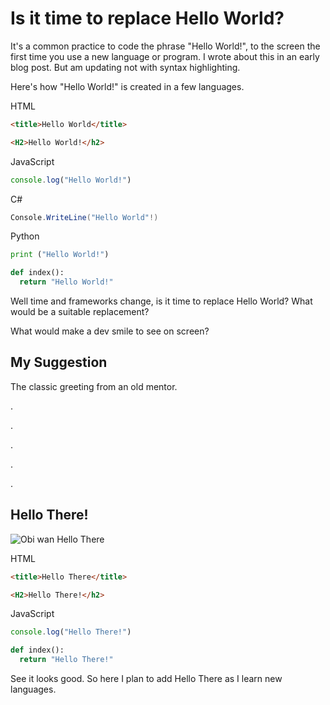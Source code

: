 # Is it time to replace Hello World?

It's a common practice to code the phrase "Hello World!", to the screen the first time you use a new language or program. I wrote about this in an early blog post. But am updating not with syntax highlighting.

Here's how "Hello World!" is created in a few languages. 

HTML
```html
<title>Hello World</title>
```
```HTML
<H2>Hello World!</h2>
```
JavaScript
```javascript
console.log("Hello World!")
```


C#
```C#
Console.WriteLine("Hello World"!)
```
Python


```python
print ("Hello World!")

def index():
  return "Hello World!"
```

Well time and frameworks change, is it time to replace Hello World? What would be a suitable replacement? 

What would make a dev smile to see on screen?

## My Suggestion 

The classic greeting from an old mentor.

.

.

.

.

.



## Hello There!

![Obi wan Hello There](https://media.giphy.com/media/xTiIzJSKB4l7xTouE8/giphy.gif)

HTML
```html
<title>Hello There</title>
```
```HTML
<H2>Hello There!</h2>
```
JavaScript
```javascript
console.log("Hello There!")
```

```python
def index():
  return "Hello There!"
```

See it looks good. So here I plan to add Hello There as I learn new languages. 
